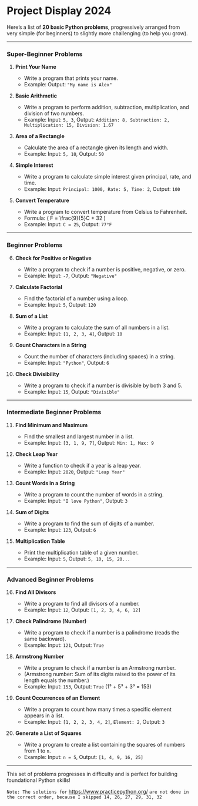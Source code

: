 # Project Display 2024

Here’s a list of **20 basic Python problems**, progressively arranged from very simple (for beginners) to slightly more challenging (to help you grow). 

---

### **Super-Beginner Problems**
1. **Print Your Name**
   - Write a program that prints your name.
   - Example: Output: `"My name is Alex"`

2. **Basic Arithmetic**
   - Write a program to perform addition, subtraction, multiplication, and division of two numbers.
   - Example: Input: `5, 3`, Output: `Addition: 8, Subtraction: 2, Multiplication: 15, Division: 1.67`

3. **Area of a Rectangle**
   - Calculate the area of a rectangle given its length and width.
   - Example: Input: `5, 10`, Output: `50`

4. **Simple Interest**
   - Write a program to calculate simple interest given principal, rate, and time.
   - Example: Input: `Principal: 1000, Rate: 5, Time: 2`, Output: `100`

5. **Convert Temperature**
   - Write a program to convert temperature from Celsius to Fahrenheit.
   - Formula: \( F = \frac{9}{5}C + 32 \)
   - Example: Input: `C = 25`, Output: `77°F`

---

### **Beginner Problems**
6. **Check for Positive or Negative**
   - Write a program to check if a number is positive, negative, or zero.
   - Example: Input: `-7`, Output: `"Negative"`

7. **Calculate Factorial**
   - Find the factorial of a number using a loop.
   - Example: Input: `5`, Output: `120`

8. **Sum of a List**
   - Write a program to calculate the sum of all numbers in a list.
   - Example: Input: `[1, 2, 3, 4]`, Output: `10`

9. **Count Characters in a String**
   - Count the number of characters (including spaces) in a string.
   - Example: Input: `"Python"`, Output: `6`

10. **Check Divisibility**
    - Write a program to check if a number is divisible by both 3 and 5.
    - Example: Input: `15`, Output: `"Divisible"`

---

### **Intermediate Beginner Problems**
11. **Find Minimum and Maximum**
    - Find the smallest and largest number in a list.
    - Example: Input: `[3, 1, 9, 7]`, Output: `Min: 1, Max: 9`

12. **Check Leap Year**
    - Write a function to check if a year is a leap year.
    - Example: Input: `2020`, Output: `"Leap Year"`

13. **Count Words in a String**
    - Write a program to count the number of words in a string.
    - Example: Input: `"I love Python"`, Output: `3`

14. **Sum of Digits**
    - Write a program to find the sum of digits of a number.
    - Example: Input: `123`, Output: `6`

15. **Multiplication Table**
    - Print the multiplication table of a given number.
    - Example: Input: `5`, Output: `5, 10, 15, 20...`

---

### **Advanced Beginner Problems**
16. **Find All Divisors**
    - Write a program to find all divisors of a number.
    - Example: Input: `12`, Output: `[1, 2, 3, 4, 6, 12]`

17. **Check Palindrome (Number)**
    - Write a program to check if a number is a palindrome (reads the same backward).
    - Example: Input: `121`, Output: `True`

18. **Armstrong Number**
    - Write a program to check if a number is an Armstrong number.
    - (Armstrong number: Sum of its digits raised to the power of its length equals the number.)
    - Example: Input: `153`, Output: `True` (1³ + 5³ + 3³ = 153)

19. **Count Occurrences of an Element**
    - Write a program to count how many times a specific element appears in a list.
    - Example: Input: `[1, 2, 2, 3, 4, 2]`, `Element: 2`, Output: `3`

20. **Generate a List of Squares**
    - Write a program to create a list containing the squares of numbers from 1 to `n`.
    - Example: Input: `n = 5`, Output: `[1, 4, 9, 16, 25]`

---

This set of problems progresses in difficulty and is perfect for building foundational Python skills!

```Note: The solutions for``` https://www.practicepython.org/ ```are not done in the correct order, because I skipped 14, 26, 27, 29, 31, 32```
